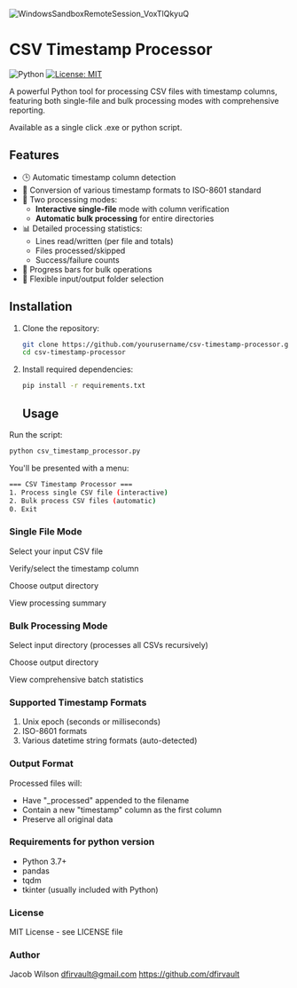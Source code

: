 ![WindowsSandboxRemoteSession_VoxTlQkyuQ](https://github.com/user-attachments/assets/8c2ae2e5-62af-42ec-b5d4-b289dc4d37c1)

# CSV Timestamp Processor

![Python](https://img.shields.io/badge/python-3.7%2B-blue)
[![License: MIT](https://img.shields.io/badge/License-MIT-yellow.svg)](https://opensource.org/licenses/MIT)

A powerful Python tool for processing CSV files with timestamp columns, featuring both single-file and bulk processing modes with comprehensive reporting.

Available as a single click .exe or python script.

## Features

- 🕒 Automatic timestamp column detection
- 🔄 Conversion of various timestamp formats to ISO-8601 standard
- 📂 Two processing modes:
  - **Interactive single-file** mode with column verification
  - **Automatic bulk processing** for entire directories
- 📊 Detailed processing statistics:
  - Lines read/written (per file and totals)
  - Files processed/skipped
  - Success/failure counts
- 🚀 Progress bars for bulk operations
- 📁 Flexible input/output folder selection

## Installation

1. Clone the repository:
   ```bash
   git clone https://github.com/yourusername/csv-timestamp-processor.git
   cd csv-timestamp-processor
   ```
2. Install required dependencies:
   ```bash
   pip install -r requirements.txt
   ```
   ## Usage

Run the script:

```bash
python csv_timestamp_processor.py
```
You'll be presented with a menu:
```bash
=== CSV Timestamp Processor ===
1. Process single CSV file (interactive)
2. Bulk process CSV files (automatic)
0. Exit
```

### Single File Mode
Select your input CSV file

Verify/select the timestamp column

Choose output directory

View processing summary

### Bulk Processing Mode
Select input directory (processes all CSVs recursively)

Choose output directory

View comprehensive batch statistics

### Supported Timestamp Formats
1. Unix epoch (seconds or milliseconds)
2. ISO-8601 formats
3. Various datetime string formats (auto-detected)

### Output Format
Processed files will:
- Have "_processed" appended to the filename
- Contain a new "timestamp" column as the first column
- Preserve all original data

### Requirements for python version
- Python 3.7+
- pandas
- tqdm
- tkinter (usually included with Python)

### License
MIT License - see LICENSE file

### Author
Jacob Wilson
dfirvault@gmail.com
https://github.com/dfirvault
